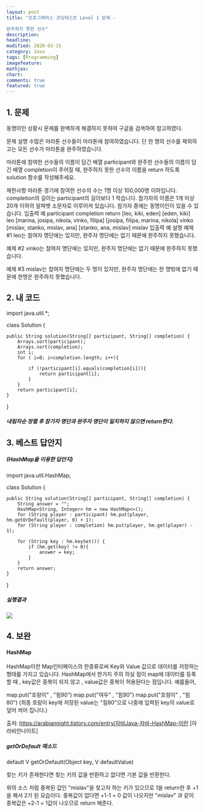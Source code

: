 ```yaml
---
layout: post
title: "프로그래머스 코딩테스트 Level 1 문제 -   

완주하지 못한 선수"     
description: 
headline:
modified: 2020-03-15
category: Java
tags: [Programming]
imagefeature:
mathjax:
chart:
comments: true
featured: true
---
```



## 1. 문제

동명이인 상황시 문제를 완벽하게 해결하지 못하여 구글을 검색하여 참고하였다.

문제 설명
수많은 마라톤 선수들이 마라톤에 참여하였습니다. 단 한 명의 선수를 제외하고는 모든 선수가 마라톤을 완주하였습니다.

마라톤에 참여한 선수들의 이름이 담긴 배열 participant와 완주한 선수들의 이름이 담긴 배열 completion이 주어질 때, 완주하지 못한 선수의 이름을 return 하도록 solution 함수를 작성해주세요.

제한사항
마라톤 경기에 참여한 선수의 수는 1명 이상 100,000명 이하입니다.
completion의 길이는 participant의 길이보다 1 작습니다.
참가자의 이름은 1개 이상 20개 이하의 알파벳 소문자로 이루어져 있습니다.
참가자 중에는 동명이인이 있을 수 있습니다.
입출력 예
participant	completion	return
[leo, kiki, eden]	[eden, kiki]	leo
[marina, josipa, nikola, vinko, filipa]	[josipa, filipa, marina, nikola]	vinko
[mislav, stanko, mislav, ana]	[stanko, ana, mislav]	mislav
입출력 예 설명
예제 #1
leo는 참여자 명단에는 있지만, 완주자 명단에는 없기 때문에 완주하지 못했습니다.

예제 #2
vinko는 참여자 명단에는 있지만, 완주자 명단에는 없기 때문에 완주하지 못했습니다.

예제 #3
mislav는 참여자 명단에는 두 명이 있지만, 완주자 명단에는 한 명밖에 없기 때문에 한명은 완주하지 못했습니다.


## 2. 내 코드 


import java.util.*;   


class Solution {

    public String solution(String[] participant, String[] completion) {
        Arrays.sort(participant);
        Arrays.sort(completion);
        int i;
        for ( i=0; i<completion.length; i++){

            if (!participant[i].equals(completion[i])){
                return participant[i];
            }
        }
        return participant[i];
    }
}


##### 내림차순 정렬 후 참가자 명단과 완주자 명단이 일치하지 않으면 return한다.   


## 3. 베스트 답안지

##### (HashMap을 이용한 답안지)


import java.util.HashMap;   


class Solution {   


    public String solution(String[] participant, String[] completion) {
        String answer = "";
        HashMap<String, Integer> hm = new HashMap<>();
        for (String player : participant) hm.put(player, hm.getOrDefault(player, 0) + 1);
        for (String player : completion) hm.put(player, hm.get(player) - 1);

        for (String key : hm.keySet()) {
            if (hm.get(key) != 0){
                answer = key;
            }
        }
        return answer;
    }
}


##### 실행결과
<img src="{{ site.url }}/images/Wan1.jpg">  



## 4. 보완

#### HashMap
HashMap이란 Map인터페이스의 한종류로써 Key와 Value 값으로 데이터를 저장하는 형태를 가지고 있습니다.
HashMap에서 한가지 주의 하실 점이 map에 데이터를 등록할 때 , key값은 중복이 되지 않고 , value값은 중복이 허용된다는 점입니다. 예를들어,

map.put("호랑이" , "힘90")
map.put("여우" , "힘90")
map.put("호랑이" , "힘80")
(최종 호랑이 key에 저장된 value는 "힘80"으로 나중에 입력된 key의 value로 덮어 씌어 집니다.)

출처: https://arabiannight.tistory.com/entry/자바Java-자바-HashMap-이란 [아라비안나이트]

##### getOrDefault 매소드

default V getOrDefault(Object key, V defaultValue)

찾는 키가 존재한다면 찾는 키의 값을 반환하고 없다면 기본 값을 반환한다.

위의 소스 처럼 중복된 값인 "mislav"을 찾고자 하는 키가 있으므로 1을 return한 후 +1을 해서 2가 된 모습이다.
중복값이 없다면 +1-1 = 0 값이 나오지만 "mislav" 과 같이 중복값은 +2-1 = 1값이 나오므로 return 해준다.
